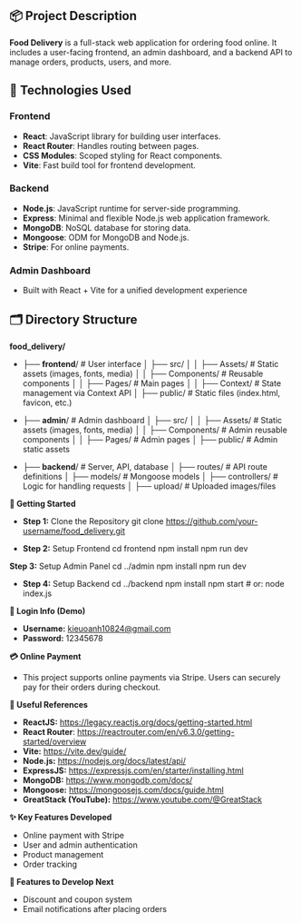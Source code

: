 ## 📦 Project Description

**Food Delivery** is a full-stack web application for ordering food online. It includes a user-facing frontend, an admin dashboard, and a backend API to manage orders, products, users, and more.

## 🚀 Technologies Used

### Frontend
- **React**: JavaScript library for building user interfaces.
- **React Router**: Handles routing between pages.
- **CSS Modules**: Scoped styling for React components.
- **Vite**: Fast build tool for frontend development.

### Backend
- **Node.js**: JavaScript runtime for server-side programming.
- **Express**: Minimal and flexible Node.js web application framework.
- **MongoDB**: NoSQL database for storing data.
- **Mongoose**: ODM for MongoDB and Node.js.
- **Stripe**: For online payments.

### Admin Dashboard
- Built with React + Vite for a unified development experience

## 🗂 Directory Structure

**food_delivery/**
- ├── **frontend**/ # User interface
│ ├── src/
│ │ ├── Assets/ # Static assets (images, fonts, media)
│ │ ├── Components/ # Reusable components
│ │ ├── Pages/ # Main pages
│ │ ├── Context/ # State management via Context API
│ ├── public/ # Static files (index.html, favicon, etc.)

- ├── **admin**/ # Admin dashboard
│ ├── src/
│ │ ├── Assets/ # Static assets (images, fonts, media)
│ │ ├── Components/ # Admin reusable components
│ │ ├── Pages/ # Admin pages
│ ├── public/ # Admin static assets

- ├── **backend**/ # Server, API, database
│ ├── routes/ # API route definitions
│ ├── models/ # Mongoose models
│ ├── controllers/ # Logic for handling requests
│ ├── upload/ # Uploaded images/files

**🚀 Getting Started**

- **Step 1:** Clone the Repository
git clone https://github.com/your-username/food_delivery.git

- **Step 2:** Setup Frontend
cd frontend
npm install
npm run dev

**Step 3:** Setup Admin Panel
cd ../admin
npm install
npm run dev

- **Step 4:** Setup Backend
cd ../backend
npm install
npm start  # or: node index.js

**🔐 Login Info (Demo)**
- **Username:** kieuoanh10824@gmail.com
- **Password:** 12345678

**💳 Online Payment**
- This project supports online payments via Stripe. Users can securely pay for their orders during checkout.

**🔗 Useful References**
- **ReactJS:** https://legacy.reactjs.org/docs/getting-started.html
- **React Router**: https://reactrouter.com/en/v6.3.0/getting-started/overview
- **Vite:** https://vite.dev/guide/
- **Node.js:** https://nodejs.org/docs/latest/api/
- **ExpressJS:** https://expressjs.com/en/starter/installing.html
- **MongoDB:** https://www.mongodb.com/docs/
- **Mongoose:** https://mongoosejs.com/docs/guide.html
- **GreatStack (YouTube):** https://www.youtube.com/@GreatStack

**✨ Key Features Developed**
- Online payment with Stripe
- User and admin authentication
- Product management
- Order tracking

**📌 Features to Develop Next**
- Discount and coupon system
- Email notifications after placing orders
